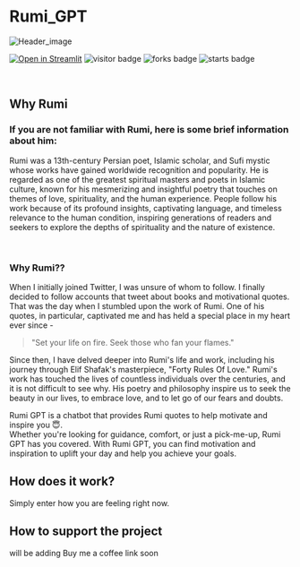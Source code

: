 # Rumi_GPT
![Header_image](https://user-images.githubusercontent.com/90775147/221669463-5a63d0ed-72d6-493b-b113-e6dec3a4dbc7.png)


[![Open in Streamlit](https://static.streamlit.io/badges/streamlit_badge_black_white.svg)](https://rumi-gpt-chatbot.streamlit.app/)
![visitor badge](https://visitor-badge.glitch.me/badge?page_id=kaushalpowar/Rumi_GPT)
![forks badge](https://img.shields.io/github/forks/kaushalpowar/Rumi_GPT)
![starts badge](https://img.shields.io/github/stars/kaushalpowar/Rumi_GPT)

<br/>

## Why Rumi <br/>
### If you are not familiar with Rumi, here is some brief information about him:<br/>
Rumi was a 13th-century Persian poet, Islamic scholar, and Sufi mystic whose works have gained worldwide recognition and popularity. He is regarded as one of the greatest spiritual masters and poets in Islamic culture, known for his mesmerizing and insightful poetry that touches on themes of love, spirituality, and the human experience. People follow his work because of its profound insights, captivating language, and timeless relevance to the human condition, inspiring generations of readers and seekers to explore the depths of spirituality and the nature of existence.

<br/>

### Why Rumi??

When I initially joined Twitter, I was unsure of whom to follow. I finally decided to follow accounts that tweet about books and motivational quotes. That was the day when I stumbled upon the work of Rumi. One of his quotes, in particular, captivated me and has held a special place in my heart ever since - 
> "Set your life on fire. Seek those who fan your flames."

Since then, I have delved deeper into Rumi's life and work, including his journey through Elif Shafak's masterpiece, "Forty Rules Of Love." Rumi's work has touched the lives of countless individuals over the centuries, and it is not difficult to see why. His poetry and philosophy inspire us to seek the beauty in our lives, to embrace love, and to let go of our fears and doubts.<br/>

Rumi GPT is a chatbot that provides Rumi quotes to help motivate and inspire you 😇.<br/>
Whether you're looking for guidance, comfort, or just a pick-me-up, Rumi GPT has you covered. With Rumi GPT, you can find motivation and inspiration to uplift your day and help you achieve your goals.<br/>


## How does it work?
Simply enter how you are feeling right now.


## How to support the project
will be adding Buy me a coffee link soon
